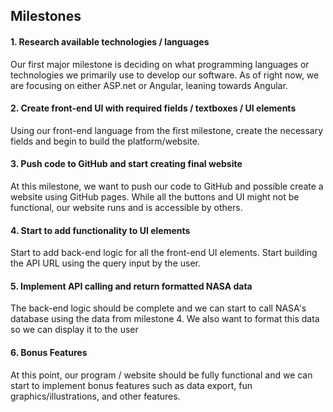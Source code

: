 ## Milestones

#### 1. Research available technologies / languages
Our first major milestone is deciding on what programming languages or technologies we primarily use to develop our software. As of right now, we are focusing on either ASP.net or Angular, leaning towards Angular. 

#### 2. Create front-end UI with required fields / textboxes / UI elements
Using our front-end language from the first milestone, create the necessary fields and begin to build the platform/website. 

#### 3. Push code to GitHub and start creating final website
At this milestone, we want to push our code to GitHub and possible create a website using GitHub pages. While all the buttons and UI might not be functional, our website runs and is accessible by others.

#### 4. Start to add functionality to UI elements
Start to add back-end logic for all the front-end UI elements. Start building the API URL using the query input by the user. 

#### 5. Implement API calling and return formatted NASA data
The back-end logic should be complete and we can start to call NASA's database using the data from milestone 4. We also want to format this data so we can display it to the user

#### 6. Bonus Features
At this point, our program / website should be fully functional and we can start to implement bonus features such as data export, fun graphics/illustrations, and other features.